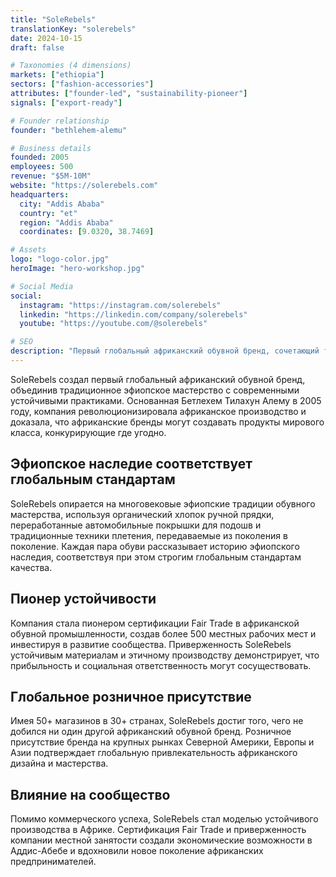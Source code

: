 ```yaml
---
title: "SoleRebels"
translationKey: "solerebels"
date: 2024-10-15
draft: false

# Taxonomies (4 dimensions)
markets: ["ethiopia"]
sectors: ["fashion-accessories"]
attributes: ["founder-led", "sustainability-pioneer"]
signals: ["export-ready"]

# Founder relationship
founder: "bethlehem-alemu"

# Business details
founded: 2005
employees: 500
revenue: "$5M-10M"
website: "https://solerebels.com"
headquarters:
  city: "Addis Ababa"
  country: "et"
  region: "Addis Ababa"
  coordinates: [9.0320, 38.7469]

# Assets
logo: "logo-color.jpg"
heroImage: "hero-workshop.jpg"

# Social Media
social:
  instagram: "https://instagram.com/solerebels"
  linkedin: "https://linkedin.com/company/solerebels"
  youtube: "https://youtube.com/@solerebels"

# SEO
description: "Первый глобальный африканский обувной бренд, сочетающий традиционное эфиопское мастерство с современными устойчивыми практиками"
---
```


SoleRebels создал первый глобальный африканский обувной бренд, объединив традиционное эфиопское мастерство с современными устойчивыми практиками. Основанная Бетлехем Тилахун Алему в 2005 году, компания революционизировала африканское производство и доказала, что африканские бренды могут создавать продукты мирового класса, конкурирующие где угодно.

## Эфиопское наследие соответствует глобальным стандартам

SoleRebels опирается на многовековые эфиопские традиции обувного мастерства, используя органический хлопок ручной прядки, переработанные автомобильные покрышки для подошв и традиционные техники плетения, передаваемые из поколения в поколение. Каждая пара обуви рассказывает историю эфиопского наследия, соответствуя при этом строгим глобальным стандартам качества.

## Пионер устойчивости

Компания стала пионером сертификации Fair Trade в африканской обувной промышленности, создав более 500 местных рабочих мест и инвестируя в развитие сообщества. Приверженность SoleRebels устойчивым материалам и этичному производству демонстрирует, что прибыльность и социальная ответственность могут сосуществовать.

## Глобальное розничное присутствие

Имея 50+ магазинов в 30+ странах, SoleRebels достиг того, чего не добился ни один другой африканский обувной бренд. Розничное присутствие бренда на крупных рынках Северной Америки, Европы и Азии подтверждает глобальную привлекательность африканского дизайна и мастерства.

## Влияние на сообщество

Помимо коммерческого успеха, SoleRebels стал моделью устойчивого производства в Африке. Сертификация Fair Trade и приверженность компании местной занятости создали экономические возможности в Аддис-Абебе и вдохновили новое поколение африканских предпринимателей.
